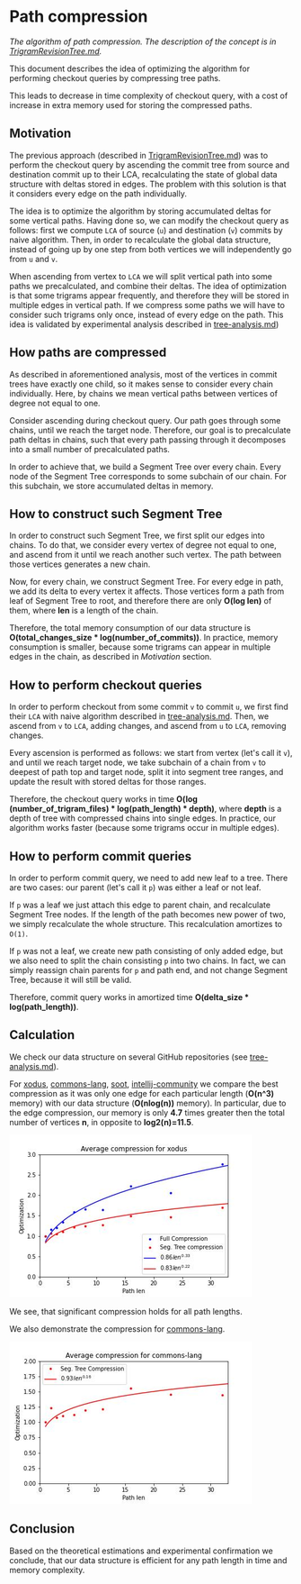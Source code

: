 # Path compression

*The algorithm of path compression. The description of the concept is in [TrigramRevisionTree.md](https://github.com/SuduIDE/persistent-ide-caches/blob/main/TrigramRevisionTree.md).*

This document describes the idea of optimizing the algorithm for performing checkout queries by compressing tree paths.

This leads to decrease in time complexity of checkout query, with a cost of increase in extra memory used for storing the compressed paths.

## Motivation

The previous approach (described in [TrigramRevisionTree.md](https://github.com/SuduIDE/persistent-ide-caches/blob/main/TrigramRevisionTree.md)) was to perform the checkout query by ascending the commit tree from source and destination commit up to their LCA, recalculating the state of global data structure with deltas stored in edges. The problem with this solution is that it considers every edge on the path individually.

The idea is to optimize the algorithm by storing accumulated deltas for some vertical paths. Having done so, we can modify the checkout query as follows: first we compute `LCA` of source (`u`) and destination (`v`) commits by naive algorithm. Then, in order to recalculate the global data structure, instead of going up by one step from both vertices we will independently go from `u` and `v`.

When ascending from vertex to `LCA` we will split vertical path into some paths we precalculated, and combine their deltas. The idea of optimization is that some trigrams appear frequently, and therefore they will be stored in multiple edges in vertical path. If we compress some paths we will have to consider such trigrams only once, instead of every edge on the path. This idea is validated by experimental analysis described in [tree-analysis.md](https://github.com/SuduIDE/persistent-ide-caches/blob/main/tree-analysis.md))

## How paths are compressed

As described in aforementioned analysis, most of the vertices in commit trees have exactly one child, so it makes sense to consider every chain individually. Here, by chains we mean vertical paths between vertices of degree not equal to one.

Consider ascending during checkout query. Our path goes through some chains, until we reach the target node. Therefore, our goal is to precalculate path deltas in chains, such that every path passing through it decomposes into a small number of precalculated paths.

In order to achieve that, we build a Segment Tree over every chain. Every node of the Segment Tree corresponds to some subchain of our chain. For this subchain, we store accumulated deltas in memory.

## How to construct such Segment Tree
In order to construct such Segment Tree, we first split our edges into chains. To do that, we consider every vertex of degree not equal to one, and ascend from it until we reach another such vertex. The path between those vertices generates a new chain.

Now, for every chain, we construct Segment Tree. For every edge in path, we add its delta to every vertex it affects. Those vertices form a path from leaf of Segment Tree to root, and therefore there are only __O(log len)__ of them, where __len__ is a length of the chain.

Therefore, the total memory consumption of our data structure is __O(total_changes_size * log(number_of_commits))__. In practice, memory consumption is smaller, because some trigrams can appear in multiple edges in the chain, as described in *Motivation* section.

## How to perform checkout queries
In order to perform checkout from some commit `v` to commit `u`, we first find their `LCA` with naive algorithm described in [tree-analysis.md](https://github.com/SuduIDE/persistent-ide-caches/blob/main/tree-analysis.md). Then, we ascend from `v` to `LCA`, adding changes, and ascend from `u` to `LCA`, removing changes.

Every ascension is performed as follows: we start from vertex (let's call it `v`), and until we reach target node, we take subchain of a chain from `v` to deepest of path top and target node, split it into segment tree ranges, and update the result with stored deltas for those ranges.

Therefore, the checkout query works in time __O(log (number_of_trigram_files) * log(path_length) * depth)__, where __depth__ is a depth of tree with compressed chains into single edges. In practice, our algorithm works faster (because some trigrams occur in multiple edges).

## How to perform commit queries
In order to perform commit query, we need to add new leaf to a tree. There are two cases: our parent (let's call it `p`) was either a leaf or not leaf.

If `p` was a leaf we just attach this edge to parent chain, and recalculate Segment Tree nodes. If the length of the path becomes new power of two, we simply recalculate the whole structure. This recalculation amortizes to `O(1)`.

If `p` was not a leaf, we create new path consisting of only added edge, but we also need to split the chain consisting `p` into two chains. In fact, we can simply reassign chain parents for `p` and path end, and not change Segment Tree, because it will still be valid.

Therefore, commit query works in amortized time __O(delta_size * log(path_length))__.

## Calculation

We check our data structure on several GitHub repositories (see [tree-analysis.md](https://github.com/SuduIDE/persistent-ide-caches/blob/main/tree-analysis.md)).

For [xodus](https://github.com/JetBrains/xodus/), [commons-lang](https://github.com/apache/commons-lang), [soot](https://github.com/soot-oss/soot), [intellij-community](https://github.com/JetBrains/intellij-community) we compare the best compression as it was only one edge for each particular length (__O(n^3)__ memory) with our data structure (__O(nlog(n))__ memory). In particular, due to the edge compression, our memory is only __4.7__ times greater then the total number of vertices __n__, in opposite to __log2(n)=11.5__.

![Plot](plots/Average_compression_for_xodus.jpg)

We see, that significant compression holds for all path lengths.

We also demonstrate the compression for [commons-lang](https://github.com/apache/commons-lang).

![Plot](plots/Average_compression_for_commons-lang.jpg)

## Conclusion

Based on the theoretical estimations and experimental confirmation we conclude, that our data structure is efficient for any path length in time and memory complexity.